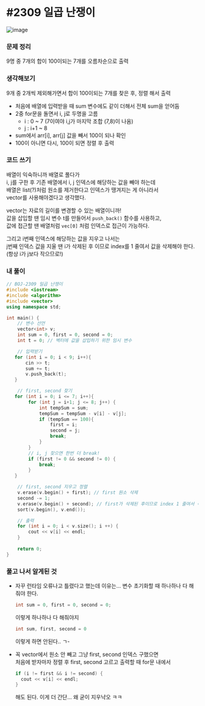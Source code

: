 # #2309 일곱 난쟁이

![image](https://user-images.githubusercontent.com/28949235/116833994-20c53900-abf7-11eb-82ba-3dae604b1512.png)

### 문제 정리

9명 중 7개의 합이 100이되는 7개를 오름차순으로 출력

### 생각해보기

9개 중 2개씩 제외해가면서 합이 100이되는 7개를 찾은 후, 정렬 해서 출력

- 처음에 배열에 입력받을 때 sum 변수에도 같이 더해서 전체 sum을 얻어둠
- 2중 for문을 돌면서 i, j로 두명을 고름
  - i : 0 ~ 7 (7이여야 i,j가 마지막 조합 (7,8)이 나옴)
  - j : i+1 ~ 8 
- sum에서 arr[i], arr[j] 값을 빼서 100이 되나 확인
- 100이 아니면 다시, 100이 되면 정렬 후 출력

### 코드 쓰기

배열이 익숙하니까 배열로 풀다가  
i, j를 구한 후 기존 배열에서 i, j 인덱스에 해당하는 값을 빼야 하는데  
배열은 list(?)처럼 원소를 제거한다고 인덱스가 땡겨지는 게 아니라서   
vector를 사용해야겠다고 생각했다. 

vector는 자료의 길이를 변경할 수 있는 배열이니까!  
값을 삽입할 땐 임시 변수 t를 만들어서 `push_back()` 함수를 사용하고,  
값에 접근할 땐 배열처럼 `vec[0]` 처럼 인덱스로 접근이 가능하다.

그리고 i번째 인덱스에 해당하는 값을 지우고 나서는  
j번째 인덱스 값을 지울 땐 i가 삭제된 후 이므로 index를 1 줄여서 값을 삭제해야 한다.  
(항상 i가 j보다 작으므로!)

### 내 풀이

```c++
// BOJ-2309 일곱 난쟁이
#include <iostream>
#include <algorithm>
#include <vector>
using namespace std;

int main() {
    // 변수 선언
    vector<int> v;
    int sum = 0, first = 0, second = 0;
    int t = 0; // 벡터에 값을 삽입하기 위한 임시 변수

    // 입력받기
   for (int i = 0; i < 9; i++){
       cin >> t;
       sum += t;
       v.push_back(t);
   }

    // first, second 찾기
   for (int i = 0; i <= 7; i++){
        for (int j = i+1; j <= 8; j++) {
            int tempSum = sum;
            tempSum = tempSum - v[i] - v[j];
            if (tempSum == 100){
                first = i;
                second = j;
                break;
            }
        }
        // i, j 찾으면 한번 더 break!
        if (first != 0 && second != 0) {
            break;
        }
   }

    // first, second 지우고 정렬
    v.erase(v.begin() + first); // first 원소 삭제
    second -= 1;
    v.erase(v.begin() + second); // first가 삭제된 후이므로 index 1 줄여서 삭제
    sort(v.begin(), v.end());

    // 출력
    for (int i = 0; i < v.size(); i ++) {
        cout << v[i] << endl;
    }
    
    return 0;
}
```



### 풀고 나서 알게된 것

* 자꾸 런타임 오류나고 틀렸다고 했는데 이유는... 변수 초기화할 때 하나하나 다 해줘야 한다.

  ```c++
  int sum = 0, first = 0, second = 0;
  ```

  이렇게 하나하나 다 해줘야지  

  ```c++
  int sum, first, second = 0
  ```

  이렇게 하면 안된다.. ㄱ-

* 꼭 vector에서 원소 안 빼고 그냥 first, second 인덱스 구했으면  
  처음에 받자마자 정렬 후 first, second 고르고 출력할 때 for문 내에서  

  ```c++
  if (i != first && i != second) {
    cout << v[i] << endl;
  }
  ```

  해도 된다. 이게 더 간단... 왜 굳이 지우냑오 ㅋㅋ

